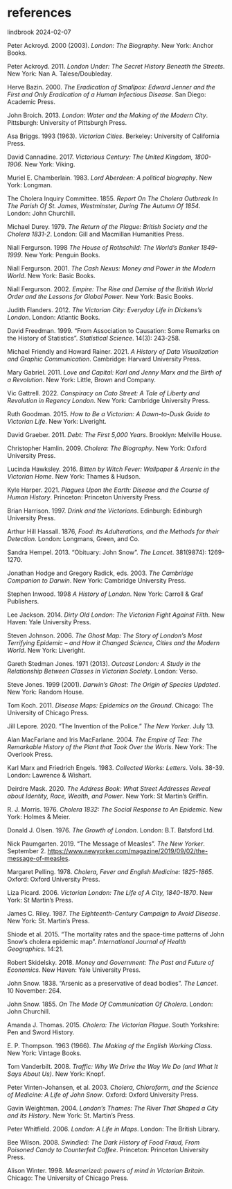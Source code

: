 references
================
lindbrook
2024-02-07

Peter Ackroyd. 2000 (2003). *London: The Biography*. New York: Anchor
Books.

Peter Ackroyd. 2011. *London Under: The Secret History Beneath the
Streets*. New York: Nan A. Talese/Doubleday.

Herve Bazin. 2000. *The Eradication of Smallpox: Edward Jenner and the
First and Only Eradication of a Human Infectious Disease*. San Diego:
Academic Press.

John Broich. 2013. *London: Water and the Making of the Modern City*.
Pittsburgh: University of Pittsburgh Press.

Asa Briggs. 1993 (1963). *Victorian Cities*. Berkeley: University of
California Press.

David Cannadine. 2017. *Victorious Century: The United Kingdom,
1800-1906*. New York: Viking.

Muriel E. Chamberlain. 1983. *Lord Aberdeen: A political biography*. New
York: Longman.

The Cholera Inquiry Committee. 1855. *Report On The Cholera Outbreak In
The Parish Of St. James, Westminster, During The Autumn Of 1854*.
London: John Churchill.

Michael Durey. 1979. *The Return of the Plague: British Society and the
Cholera 1831-2*. London: Gill and Macmillan Humanities Press.

Niall Fergurson. 1998 *The House of Rothschild: The World’s Banker
1849-1999*. New York: Penguin Books.

Niall Fergurson. 2001. *The Cash Nexus: Money and Power in the Modern
World*. New York: Basic Books.

Niall Fergurson. 2002. *Empire: The Rise and Demise of the British World
Order and the Lessons for Global Power*. New York: Basic Books.

Judith Flanders. 2012. *The Victorian City: Everyday Life in Dickens’s
London*. London: Atlantic Books.

David Freedman. 1999. “From Association to Causation: Some Remarks on
the History of Statistics”. *Statistical Science*. 14(3): 243-258.

Michael Friendly and Howard Rainer. 2021. *A History of Data
Visualization and Graphic Communication*. Cambridge: Harvard University
Press.

Mary Gabriel. 2011. *Love and Capital: Karl and Jenny Marx and the Birth
of a Revolution*. New York: Little, Brown and Company.

Vic Gattrell. 2022. *Conspiracy on Cato Street: A Tale of Liberty and
Revolution in Regency London*. New York: Cambridge University Press.

Ruth Goodman. 2015. *How to Be a Victorian: A Dawn-to-Dusk Guide to
Victorian Life*. New York: Liveright.

David Graeber. 2011. *Debt: The First 5,000 Years*. Brooklyn: Melville
House.

Christopher Hamlin. 2009. *Cholera: The Biography*. New York: Oxford
University Press.

Lucinda Hawksley. 2016. *Bitten by Witch Fever: Wallpaper & Arsenic in
the Victorian Home*. New York: Thames & Hudson.

Kyle Harper. 2021. *Plagues Upon the Earth: Disease and the Course of
Human History*. Princeton: Princeton University Press.

Brian Harrison. 1997. *Drink and the Victorians*. Edinburgh: Edinburgh
University Press.

Arthur Hill Hassall. 1876, *Food: Its Adulterations, and the Methods for
their Detection*. London: Longmans, Green, and Co.

Sandra Hempel. 2013. “Obituary: John Snow”. *The Lancet*. 381(9874):
1269-1270.

Jonathan Hodge and Gregory Radick, eds. 2003. *The Cambridge Companion
to Darwin*. New York: Cambridge University Press.

Stephen Inwood. 1998 *A History of London*. New York: Carroll & Graf
Publishers.

Lee Jackson. 2014. *Dirty Old London: The Victorian Fight Against
Filth*. New Haven: Yale University Press.

Steven Johnson. 2006. *The Ghost Map: The Story of London’s Most
Terrifying Epidemic – and How it Changed Science, Cities and the Modern
World*. New York: Liveright.

Gareth Stedman Jones. 1971 (2013). *Outcast London: A Study in the
Relationship Between Classes in Victorian Society*. London: Verso.

Steve Jones. 1999 (2001). *Darwin’s Ghost: The Origin of Species
Updated*. New York: Random House.

Tom Koch. 2011. *Disease Maps: Epidemics on the Ground*. Chicago: The
University of Chicago Press.

Jill Lepore. 2020. “The Invention of the Police.” *The New Yorker*. July
13.

Alan MacFarlane and Iris MacFarlane. 2004. *The Empire of Tea: The
Remarkable History of the Plant that Took Over the Worls*. New York: The
Overlook Press.

Karl Marx and Friedrich Engels. 1983. *Collected Works: Letters*. Vols.
38-39. London: Lawrence & Wishart.

Deirdre Mask. 2020. *The Address Book: What Street Addresses Reveal
about Identity, Race, Wealth, and Power*. New York: St Martin’s Griffin.

R. J. Morris. 1976. *Cholera 1832: The Social Response to An Epidemic*.
New York: Holmes & Meier.

Donald J. Olsen. 1976. *The Growth of London*. London: B.T. Batsford
Ltd.

Nick Paumgarten. 2019. “The Message of Measles”. *The New Yorker*.
September 2.
<https://www.newyorker.com/magazine/2019/09/02/the-message-of-measles>.

Margaret Pelling. 1978. *Cholera, Fever and English Medicine:
1825-1865*. Oxford: Oxford University Press.

Liza Picard. 2006. *Victorian London: The Life of A City, 1840-1870*.
New York: St Martin’s Press.

James C. Riley. 1987. *The Eighteenth-Century Campaign to Avoid
Disease*. New York: St. Martin’s Press.

Shiode et al. 2015. “The mortality rates and the space-time patterns of
John Snow’s cholera epidemic map”. *International Journal of Health
Geographics*. 14:21.

Robert Skidelsky. 2018. *Money and Government: The Past and Future of
Economics*. New Haven: Yale University Press.

John Snow. 1838. “Arsenic as a preservative of dead bodies”. *The
Lancet*. 10 November: 264.

John Snow. 1855. *On The Mode Of Communication Of Cholera*. London: John
Churchill.

Amanda J. Thomas. 2015. *Cholera: The Victorian Plague*. South
Yorkshire: Pen and Sword History.

E. P. Thompson. 1963 (1966). *The Making of the English Working Class*.
New York: Vintage Books.

Tom Vanderbilt. 2008. *Traffic: Why We Drive the Way We Do (and What It
Says About Us)*. New York: Knopf.

Peter Vinten-Johansen, et al. 2003. *Cholera, Chloroform, and the
Science of Medicine: A Life of John Snow*. Oxford: Oxford University
Press.

Gavin Weightman. 2004. *London’s Thames: The River That Shaped a City
and Its History*. New York: St. Martin’s Press.

Peter Whitfield. 2006. *London: A Life in Maps*. London: The British
Library.

Bee Wilson. 2008. *Swindled: The Dark History of Food Fraud, From
Poisoned Candy to Counterfeit Coffee*. Princeton: Princeton University
Press.

Alison Winter. 1998. *Mesmerized: powers of mind in Victorian Britain*.
Chicago: The University of Chicago Press.
